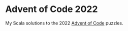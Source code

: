 Advent of Code 2022
======================

My Scala solutions to the 2022 [Advent of Code](https://adventofcode.com/2022) puzzles.
